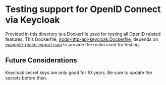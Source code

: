 # Testing support for OpenID Connect via Keycloak

Provided in this directory is a Dockerfile used for testing all OpenID related
features. This Dockerfile, [irods-http-api-keycloak.Dockerfile](irods-http-api-keycloak.Dockerfile),
depends on [example-realm-export.json](example-realm-export.json) to
provide the realm used for testing.

## Future Considerations

Keycloak secret keys are only good for 10 years.
Be sure to update the secrets before then.
